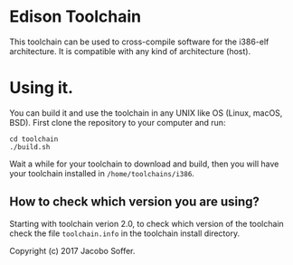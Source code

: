 # Edison Toolchain
This toolchain can be used to cross-compile software for the i386-elf architecture. It is compatible with any kind of
architecture (host).

# Using it.
You can build it and use the toolchain in any UNIX like OS (Linux, macOS, BSD). First clone the repository to your computer and run:
```
cd toolchain
./build.sh
```

Wait a while for your toolchain to download and build, then you will have your toolchain installed in ``/home/toolchains/i386``. 

## How to check which version you are using?
Starting with toolchain verion 2.0, to check which version of the toolchain check the file ``toolchain.info`` in the toolchain install directory.

Copyright (c) 2017 Jacobo Soffer.
